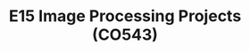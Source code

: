 ---
layout: project_batch
title: E15 Image Processing Projects (CO543)
permalink: /co543/e15/
has_children: true
parent: Image Processing Projects (CO543)
batch: e15
code: co543

search_exclude: true
default_thumb_image: /data/categories/co543/thumbnail.jpg
description: 
---